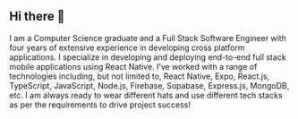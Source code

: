 ## Hi there 👋

I am a Computer Science graduate and a Full Stack Software Engineer with four years of extensive experience in developing cross platform applications. I specialize in developing and deploying end-to-end full stack mobile applications using React Native. I’ve worked with a range of technologies including, but not limited to, React Native, Expo, React.js, TypeScript, JavaScript, Node.js, Firebase, Supabase, Express.js, MongoDB, etc. I am always ready to wear different hats and use different tech stacks as per the requirements to drive project success!
